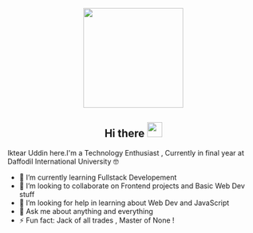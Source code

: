 <p align="center">
  
<img src="https://camo.githubusercontent.com/3b7c592ede97b6138ffd4b1cc1541c2f3b11fd39/687474703a2f2f33312e6d656469612e74756d626c722e636f6d2f31376665613932306666333665663466356238373764353231366137616164392f74756d626c725f6d6f39786a65387a5a34317163626975666f315f313238302e676966"  width ="200">

</p>
<h2 align="Center">  Hi there <img src="https://media.giphy.com/media/WUlplcMpOCEmTGBtBW/giphy.gif" width="30"> </h3>

Iktear Uddin here.I'm a Technology Enthusiast , Currently in final year  at Daffodil International University 🤓

- 🌱 I’m currently learning Fullstack Developement
- 👯 I’m looking to collaborate on Frontend projects and Basic Web Dev stuff
- 🤔 I’m looking for help in learning about Web Dev and JavaScript 
- 💬 Ask me about anything and everything 
- ⚡ Fun fact: Jack of all trades , Master of None ! 



